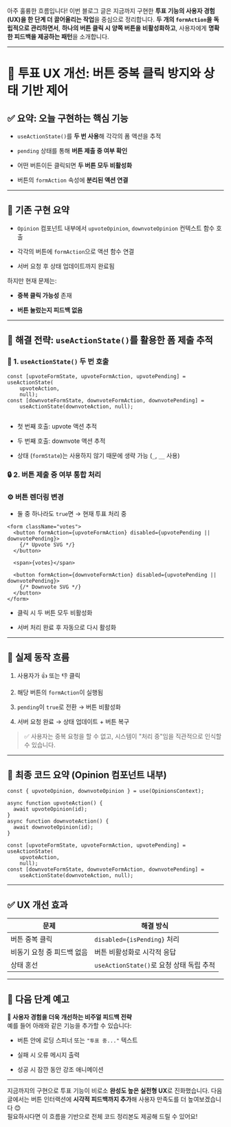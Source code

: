 아주 훌륭한 흐름입니다! 이번 블로그 글은 지금까지 구현한 **투표 기능의 사용자 경험(UX)을 한 단계 더 끌어올리는 작업**을 중심으로 정리합니다. **두 개의 `formAction`을 독립적으로 관리하면서**, **하나의 버튼 클릭 시 양쪽 버튼을 비활성화하고**, 사용자에게 **명확한 피드백을 제공하는 패턴**을 소개합니다.

---

# 🔐 투표 UX 개선: 버튼 중복 클릭 방지와 상태 기반 제어

## ✅ 요약: 오늘 구현하는 핵심 기능

- `useActionState()`를 **두 번 사용**해 각각의 폼 액션을 추적
    
- `pending` 상태를 통해 **버튼 제출 중 여부 확인**
    
- 어떤 버튼이든 클릭되면 **두 버튼 모두 비활성화**
    
- 버튼의 `formAction` 속성에 **분리된 액션 연결**
    

---

## 🧩 기존 구현 요약

- `Opinion` 컴포넌트 내부에서 `upvoteOpinion`, `downvoteOpinion` 컨텍스트 함수 호출
    
- 각각의 버튼에 `formAction`으로 액션 함수 연결
    
- 서버 요청 후 상태 업데이트까지 완료됨
    

하지만 현재 문제는:

- **중복 클릭 가능성** 존재
    
- **버튼 눌렀는지 피드백 없음**
    

---

## 🧠 해결 전략: `useActionState()`를 활용한 폼 제출 추적

### 🔁 1. `useActionState()` 두 번 호출

```tsx
const [upvoteFormState, upvoteFormAction, upvotePending] = useActionState(
    upvoteAction,
    null);
const [downvoteFormState, downvoteFormAction, downvotePending] =
    useActionState(downvoteAction, null);


```

- 첫 번째 호출: upvote 액션 추적
    
- 두 번째 호출: downvote 액션 추적
    
- 상태 (`formState`)는 사용하지 않기 때문에 생략 가능 (`_`, `__` 사용)
    

### 🔒 2. 버튼 제출 중 여부 통합 처리

### ⚙️ 버튼 렌더링 변경
- 둘 중 하나라도 `true`면 → 현재 투표 처리 중
```tsx
<form className="votes">
  <button formAction={upvoteFormAction} disabled={upvotePending || downvotePending}>
    {/* Upvote SVG */}
  </button>

  <span>{votes}</span>

  <button formAction={downvoteFormAction} disabled={upvotePending || downvotePending}>
    {/* Downvote SVG */}
  </button>
</form>
```

- 클릭 시 두 버튼 모두 비활성화
    
- 서버 처리 완료 후 자동으로 다시 활성화
    

---

## 🧪 실제 동작 흐름

1. 사용자가 👍 또는 👎 클릭
    
2. 해당 버튼의 `formAction`이 실행됨
    
3. `pending`이 `true`로 전환 → 버튼 비활성화
    
4. 서버 요청 완료 → 상태 업데이트 + 버튼 복구
    

> ✅ 사용자는 중복 요청을 할 수 없고, 시스템이 "처리 중"임을 직관적으로 인식할 수 있습니다.

---

## 🎯 최종 코드 요약 (Opinion 컴포넌트 내부)

```tsx
const { upvoteOpinion, downvoteOpinion } = use(OpinionsContext);

async function upvoteAction() {
  await upvoteOpinion(id);
}
async function downvoteAction() {
  await downvoteOpinion(id);
}

const [upvoteFormState, upvoteFormAction, upvotePending] = useActionState(
    upvoteAction,
    null);
const [downvoteFormState, downvoteFormAction, downvotePending] =
    useActionState(downvoteAction, null);

```

---

## ✅ UX 개선 효과

|문제|해결 방식|
|---|---|
|버튼 중복 클릭|`disabled={isPending}` 처리|
|비동기 요청 중 피드백 없음|버튼 비활성화로 시각적 응답|
|상태 혼선|`useActionState()`로 요청 상태 독립 추적|

---

## 📌 다음 단계 예고

**🎨 사용자 경험을 더욱 개선하는 비주얼 피드백 전략**  
예를 들어 아래와 같은 기능을 추가할 수 있습니다:

- 버튼 안에 로딩 스피너 또는 `"투표 중..."` 텍스트
    
- 실패 시 오류 메시지 출력
    
- 성공 시 잠깐 동안 강조 애니메이션
    

---

지금까지의 구현으로 투표 기능이 비로소 **완성도 높은 실전형 UX**로 진화했습니다. 다음 글에서는 버튼 인터랙션에 **시각적 피드백까지 추가**해 사용자 만족도를 더 높여보겠습니다 😊  
필요하시다면 이 흐름을 기반으로 전체 코드 정리본도 제공해 드릴 수 있어요!